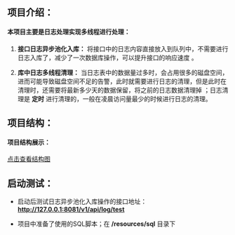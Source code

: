 
## 项目介绍：

#### 本项目主要是日志处理实现多线程进行处理：

1.  **接口日志异步池化入库：** 将接口中的日志内容直接放入到队列中，不需要进行日志入库了，减少了一次数据库操作，可以提升接口的响应速度 。

2.  **库中日志多线程清理：** 当日志表中的数据量过多时，会占用很多的磁盘空间，进而可能导致磁盘空间不足的告警，此时就需要进行日志的清理，但是此时在清理时，还需要将最新多少天的数据保留，将之前的日志数据清理掉 ；日志清理是 **定时** 进行清理的，一般在凌晨访问量最少的时候进行日志的清理。


## 项目结构：

#### 项目结构展示：

[点击查看结构图](https://cdn.jsdelivr.net/gh/leishen6/ImgHosting/MuZiLei_blog_img/20201227215415.png)



## 启动测试：

- 启动后测试日志异步池化入库操作的接口地址： **http://127.0.0.1:8081/v1/api/log/test**

- 项目中准备了使用的SQL脚本；在 **/resources/sql** 目录下
